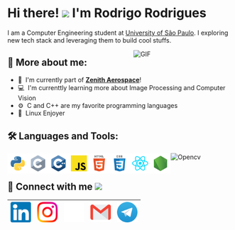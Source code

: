 # Hi there! <img src="https://github.com/TheDudeThatCode/TheDudeThatCode/blob/master/Assets/Hi.gif" width="35" /> I'm Rodrigo Rodrigues

I am a Computer Engineering student at [University of São Paulo](https://www5.usp.br/). I exploring new tech stack and leveraging them to build cool stuffs.
<br>

<img align="right" alt="GIF" src="icons/computer.gif" width="220px"/>

## :monocle_face: More about me:

- :rocket: &nbsp;I'm currently part of **[Zenith Aerospace](https://github.com/zenitheesc)**!
- :computer: &nbsp;I'm currenttly learning more about Image Processing and Computer Vision
- :gear: &nbsp;C and C++ are my favorite programming languages
- :penguin: &nbsp;Linux Enjoyer



## :hammer_and_wrench: Languages and Tools:

<a href="https://www.python.org" target="_blank"><img align="left" alt="Python" height ="46px" src="icons/python.svg"></a>

<a href="https://en.cppreference.com/w/" target="_blank"><img align="left" alt="C" height ="46px" src="icons/c.svg"></a>

<a href="https://en.cppreference.com/w/" target="_blank"><img align="left" alt="C++" height ="46px" src="icons/c++.svg"></a>

<a href="https://github.com/RodrigoRCZ" target="_blank"><img align="left" alt="JS" height ="46px" src="icons/javascript.svg"></a>

<a href="https://github.com/RodrigoRCZ" target="_blank"><img align="left" alt="HTML" height ="46px" src="icons/html.svg"></a>

<a href="https://github.com/RodrigoRCZ" target="_blank"><img align="left" alt="CSS" height ="46px" src="icons/css.svg"></a>

<a href="https://reactjs.org/" target="_blank"><img align="left" alt="React" height ="46px" src="icons/react.svg"></a>

<a href="https://nodejs.org" target="_blank"><img align="left" alt="Node" height ="46px" src="icons/node.svg"></a>

<a href="https://opencv.org/" target="_blank"><img align="left" alt="Opencv" height ="42px" src="https://raw.githubusercontent.com/wiki/opencv/opencv/logo/OpenCV_logo_no_text.svg"></a>

<!--
<a href="https://www.typescriptlang.org/" target="_blank"><img align="left" alt="Typescript" height ="46px" src="icons/typescript.svg"></a>
-->

<br>
<br>

## :link: Connect with me <img src="https://github.com/TheDudeThatCode/TheDudeThatCode/blob/master/Assets/Handshake.gif" height="32px">

| [<img src="icons/Linkedin.svg" alt="Linkedin" width="46">](https://in.linkedin.com/in/rodrigorcz) | [<img src="icons/Instagram.svg" alt="instagram" width="46">](https://www.instagram.com/rodrigo_rodrigues.jpeg/) | [<img src="icons/github.svg" alt="Github logo" width="46">](https://github.com/RodrigoRCZ) | [<img src="icons/Gmail.svg" alt="Gmail " height="46">](mailto:rodrigo.rcastro27@gmail.com) | [<img src="icons/telegram.svg" alt="Telegram" width="46">](https://t.me/rodrigorcz) 
|:---:|:---:|:---:|:---:|:---:|


<!----
  References: 
  https://github.com/TheDudeThatCode
-->
